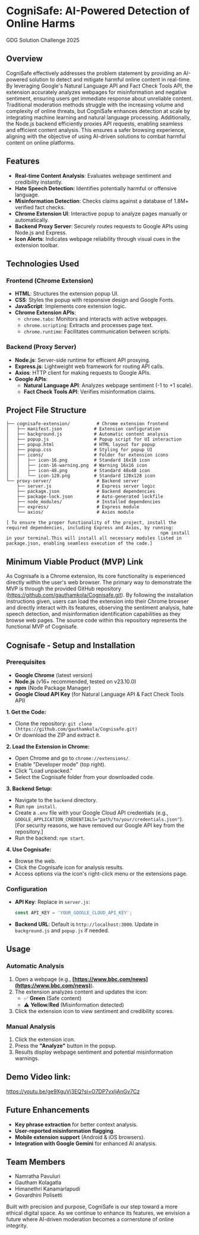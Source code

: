 # CogniSafe: AI-Powered Detection of Online Harms
GDG Solution Challenge 2025

## Overview

CogniSafe effectively addresses the problem statement by providing an AI-powered solution to detect and mitigate harmful online content in real-time. By leveraging Google's Natural Language API and Fact Check Tools API, the extension accurately analyzes webpages for misinformation and negative sentiment, ensuring users get immediate response about unreliable content. Traditional moderation methods struggle with the increasing volume and complexity of online threats, but CogniSafe enhances detection at scale by integrating machine learning and natural language processing. Additionally, the Node.js backend efficiently proxies API requests, enabling seamless and efficient content analysis. This ensures a safer browsing experience, aligning with the objective of using AI-driven solutions to combat harmful content on online platforms.

## Features

- **Real-time Content Analysis**: Evaluates webpage sentiment and credibility instantly.
- **Hate Speech Detection:** Identifies potentially harmful or offensive language.
- **Misinformation Detection**: Checks claims against a database of 1.8M+ verified fact checks.
- **Chrome Extension UI**: Interactive popup to analyze pages manually or automatically.
- **Backend Proxy Server**: Securely routes requests to Google APIs using Node.js and Express.
- **Icon Alerts**: Indicates webpage reliability through visual cues in the extension toolbar.

## Technologies Used

### **Frontend** (Chrome Extension)

- **HTML**: Structures the extension popup UI.
- **CSS**: Styles the popup with responsive design and Google Fonts.
- **JavaScript**: Implements core extension logic.
- **Chrome Extension APIs**:
  - `chrome.tabs`: Monitors and interacts with active webpages.
  - `chrome.scripting`: Extracts and processes page text.
  - `chrome.runtime`: Facilitates communication between scripts.

### **Backend** (Proxy Server)

- **Node.js**: Server-side runtime for efficient API proxying.
- **Express.js**: Lightweight web framework for routing API calls.
- **Axios**: HTTP client for making requests to Google APIs.
- **Google APIs**:
  - **Natural Language API**: Analyzes webpage sentiment (-1 to +1 scale).
  - **Fact Check Tools API**: Verifies misinformation claims.

## Project File Structure

```
├── cognisafe-extension/          # Chrome extension frontend
│   ├── manifest.json            # Extension configuration
│   ├── background.js            # Automatic content analysis
│   ├── popup.js                 # Popup script for UI interaction
│   ├── popup.html               # HTML layout for popup
│   ├── popup.css                # Styling for popup UI
│   ├── icons/                   # Folder for extension icons
│   │   ├── icon-16.png          # Standard 16x16 icon
│   │   ├── icon-16-warning.png  # Warning 16x16 icon
│   │   ├── icon-48.png          # Standard 48x48 icon
│   │   └── icon-128.png         # Standard 128x128 icon
└── proxy-server/                 # Backend server
    ├── server.js                 # Express server logic
    ├── package.json              # Backend dependencies
    ├── package-lock.json         # Auto-generated lockfile
    ├── node_modules/             # Installed dependencies
    ├── express/                  # Express module
    └── axios/                    # Axios module

[ To ensure the proper functionality of the project, install the required dependencies, including Express and Axios, by running:
                                                          npm install
in your terminal.This will install all necessary modules listed in package.json, enabling seamless execution of the code.]
```

## Minimum Viable Product (MVP) Link

As Cognisafe is a Chrome extension, its core functionality is experienced directly within the user's web browser. The primary way to demonstrate the MVP is through the provided GitHub repository (https://github.com/gauthamkola/Cognisafe.git). By following the installation instructions given, users can load the extension into their Chrome browser and directly interact with its features, observing the sentiment analysis, hate speech detection, and misinformation identification capabilities as they browse web pages. The source code within this repository represents the functional MVP of Cognisafe.

## Cognisafe - Setup and Installation
### **Prerequisites**

- **Google Chrome** (latest version)
- **Node.js** (v16+ recommended, tested on v23.10.0)
- **npm** (Node Package Manager)
- **Google Cloud API Key** (for Natural Language API & Fact Check Tools API)

**1. Get the Code:**

* Clone the repository: `git clone (https://github.com/gauthamkola/Cognisafe.git)`
* Or download the ZIP and extract it.

**2. Load the Extension in Chrome:**

* Open Chrome and go to `chrome://extensions/`.
* Enable "Developer mode" (top right).
* Click "Load unpacked."
* Select the Cognisafe folder from your downloaded code.

**3. Backend Setup:**

* Navigate to the `backend` directory.
* Run `npm install`.
* Create a `.env` file with your Google Cloud API credentials (e.g., `GOOGLE_APPLICATION_CREDENTIALS="path/to/your/credentials.json"`).
  [For security reasons, we have removed our Google API key from the repository.]
* Run the backend: `npm start`.

**4. Use Cognisafe:**

* Browse the web.
* Click the Cognisafe icon for analysis results.
* Access options via the icon's right-click menu or the extensions page.

### **Configuration**

- **API Key**: Replace in `server.js`:
  ```javascript
  const API_KEY = 'YOUR_GOOGLE_CLOUD_API_KEY';
  ```
- **Backend URL**: Default is `http://localhost:3000`. Update in `background.js` and `popup.js` if needed.

## Usage
### **Automatic Analysis**

1. Open a webpage (e.g., **[https://www.bbc.com/news](https://www.bbc.com/news)**).
2. The extension analyzes content and updates the icon:
   - ✅ **Green** (Safe content)
   - ⚠️ **Yellow**/**Red** (Misinformation detected)
3. Click the extension icon to view sentiment and credibility scores.

### **Manual Analysis**

1. Click the extension icon.
2. Press the **"Analyze"** button in the popup.
3. Results display webpage sentiment and potential misinformation warnings.

## **Demo Video link:**
https://youtu.be/ge9XguVj3EQ?si=O7DP7vxljAnGv7Cz

## Future Enhancements

- **Key phrase extraction** for better context analysis.
- **User-reported misinformation flagging**.
- **Mobile extension support** (Android & iOS browsers).
- **Integration with Google Gemini** for enhanced AI analysis.

## Team Members  

- Namratha Pavuluri  
- Gautham Kolagatla  
- Himanethri Kanamarlapudi  
- Govardhini Polisetti  

Built with precision and purpose, CogniSafe is our step toward a more ethical digital space. As we continue to enhance its features, we envision a future where AI-driven moderation becomes a cornerstone of online integrity.



